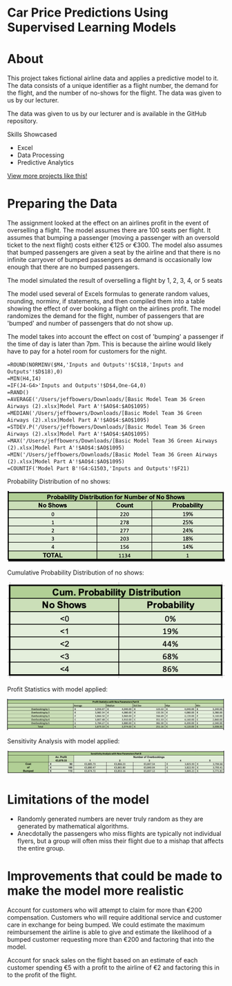 # Car Price Predictions Using Supervised Learning Models

# About

This project takes fictional airline data and applies a predictive model to it. The data consists of a unique identifier as a flight number, the demand for the flight, and the number of no-shows for the flight. The data was given to us by our lecturer.

The data was given to us by our lecturer and is available in the GitHub repository.

Skills Showcased

-   Excel
-   Data Processing
-   Predictive Analytics

[View more projects like this!](https://jeff-bow.github.io/)

# Preparing the Data

The assignment looked at the effect on an airlines profit in the event of overselling a flight. The model assumes there are 100 seats per flight. It assumes that bumping a passenger (moving a passenger with an oversold ticket to the next flight) costs either €125 or €300. The model also assumes that bumped passengers are given a seat by the airline and that there is no infinite carryover of bumped passengers as demand is occasionally low enough that there are no bumped passengers.

The model simulated the result of overselling a flight by 1, 2, 3, 4, or 5 seats

The model used several of Excels formulas to generate random values, rounding, norminv, if statements, and then compiled them into a table showing the effect of over booking a flight on the airlines profit. The model randomizes the demand for the flight, number of passengers that are 'bumped' and number of passengers that do not show up.

The model takes into account the effect on cost of 'bumping' a passenger if the time of day is later than 7pm. This is because the airline would likely have to pay for a hotel room for customers for the night.

``` excel
=ROUND(NORMINV($M4,'Inputs and Outputs'!$C$18,'Inputs and Outputs'!$D$18),0)
=MIN(H4,I4)
=IF(J4-G4>'Inputs and Outputs'!$D$4,One-G4,0)
=RAND()
=AVERAGE('/Users/jeffbowers/Downloads/[Basic Model Team 36 Green Airways (2).xlsx]Model Part A'!$AO$4:$AO$1095)
=MEDIAN('/Users/jeffbowers/Downloads/[Basic Model Team 36 Green Airways (2).xlsx]Model Part A'!$AO$4:$AO$1095)
=STDEV.P('/Users/jeffbowers/Downloads/[Basic Model Team 36 Green Airways (2).xlsx]Model Part A'!$AO$4:$AO$1095)
=MAX('/Users/jeffbowers/Downloads/[Basic Model Team 36 Green Airways (2).xlsx]Model Part A'!$AO$4:$AO$1095)
=MIN('/Users/jeffbowers/Downloads/[Basic Model Team 36 Green Airways (2).xlsx]Model Part A'!$AO$4:$AO$1095)
=COUNTIF('Model Part B'!G4:G1503,'Inputs and Outputs'!$F21)
```

Probability Distribution of no shows:

![](images/probnoshow.png)

Cumulative Probability Distribution of no shows:

![](images/cumnoshow.png)

Profit Statistics with model applied:

![](images/profitstats.png)

Sensitivity Analysis with model applied:

![](images/sensitivitystats.png)

# Limitations of the model

-   Randomly generated numbers are never truly random as they are generated by mathematical algorithms.
-   Anecdotally the passengers who miss flights are typically not individual flyers, but a group will often miss their flight due to a     mishap that affects the entire group.

# Improvements that could be made to make the model more realistic

Account for customers who will attempt to claim for more than €200 compensation. Customers who will require additional service and customer care in exchange for being bumped. We could estimate the maximum reimbursement the airline is able to give and estimate the likelihood of a bumped customer requesting more than €200 and factoring that into the model. 

Account for snack sales on the flight based on an estimate of each customer spending €5 with a profit to the airline of €2 and factoring this in to the profit of the flight.

